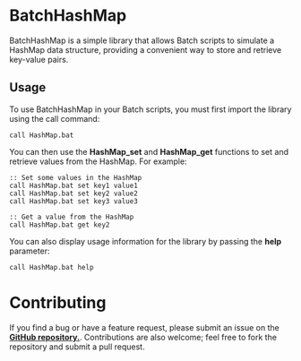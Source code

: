# BatchHashMap

BatchHashMap is a simple library that allows Batch scripts to simulate a HashMap data structure, providing a convenient way to store and retrieve key-value pairs.

## Usage
To use BatchHashMap in your Batch scripts, you must first import the library using the call command:

```batch
call HashMap.bat
```

You can then use the **HashMap_set** and **HashMap_get** functions to set and retrieve values from the HashMap. For example:

```batch
:: Set some values in the HashMap
call HashMap.bat set key1 value1
call HashMap.bat set key2 value2
call HashMap.bat set key3 value3

:: Get a value from the HashMap
call HashMap.bat get key2
```

You can also display usage information for the library by passing the **help** parameter:

```batch
call HashMap.bat help
```
# Contributing

If you find a bug or have a feature request, please submit an issue on the [**GitHub repository.**](https://github.com/RuskyDev/BatchHashMap/issues). Contributions are also welcome; feel free to fork the repository and submit a pull request.
